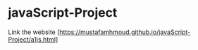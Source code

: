 # javaScript-Project

Link the website [https://mustafamhmoud.github.io/javaScript-Project/a1js.html]
